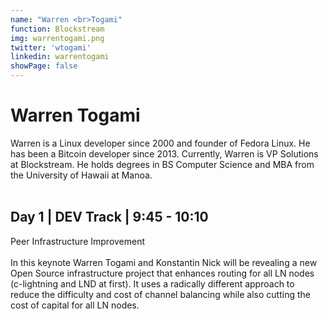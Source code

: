 ```yaml
---
name: "Warren <br>Togami"
function: Blockstream
img: warrentogami.png
twitter: 'wtogami'
linkedin: warrentogami
showPage: false
---
```


# Warren Togami
 
Warren is a Linux developer since 2000 and founder of Fedora Linux. He has been a Bitcoin developer since 2013. Currently, Warren is VP Solutions at Blockstream. He holds degrees in BS Computer Science and MBA from the University of Hawaii at Manoa. 
<br><br>

## Day 1 | DEV Track | 9:45 - 10:10
Peer Infrastructure Improvement<br><br>
In this keynote Warren Togami and Konstantin Nick will be revealing a new Open Source infrastructure project that enhances routing for all LN nodes (c-lightning and LND at first). It uses a radically different approach to reduce the difficulty and cost of channel balancing while also cutting the cost of capital for all LN nodes.
<br><br>





